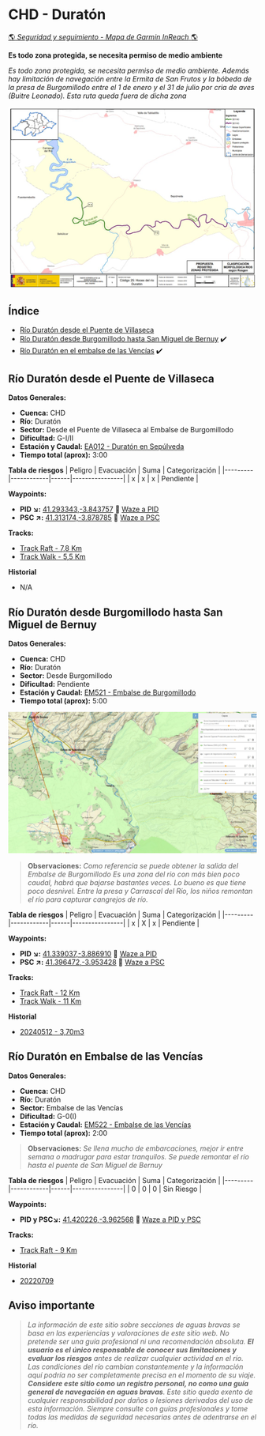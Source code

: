 # CHD - Duratón
[:earth_americas: *Seguridad y seguimiento - Mapa de Garmin InReach* :earth_americas:](https://share.garmin.com/gpalacios82)

**Es todo zona protegida, se necesita permiso de medio ambiente**

*Es todo zona protegida, se necesita permiso de medio ambiente. Además hay limitación de navegación entre la Ermita de San Frutos y la bóbeda de la presa de Burgomillodo entre el 1 de enero y el 31 de julio por cria de aves (Buitre Leonado). Esta ruta queda fuera de dicha zona*


![](../misc/images/CHD-DuratonProtegido.jpg)

## Índice
* [Río Duratón desde el Puente de Villaseca](./CHD-Duraton.md#río-duratón-desde-el-puente-de-villaseca)
* [Río Duratón desde Burgomillodo hasta San Miguel de Bernuy](./CHD-Duraton.md#río-duratón-desde-burgomillodo-hasta-san-miguel-de-bernuy) :heavy_check_mark:
* [Río Duratón en el embalse de las Vencías](./CHD-Duraton.md#río-duratón-en-embalse-de-las-vencías) :heavy_check_mark:

## Río Duratón desde el Puente de Villaseca

**Datos Generales:**
* **Cuenca:** CHD
* **Río:** Duratón
* **Sector:** Desde el Puente de Villaseca al Embalse de Burgomillodo
* **Dificultad:** G-I/II
* **Estación y Caudal:** [EA012 - Duratón en Sepúlveda](https://www.saihduero.es/risr/EA012)
* **Tiempo total (aprox):** 3:00

**Tabla de riesgos**
| Peligro | Evacuación | Suma | Categorización |
|---------|------------|------|----------------|
|    x    |     x      |   x  |   Pendiente    |

**Waypoints:**
* **PID :arrow_lower_right::** [41.293343,-3.843757](https://maps.app.goo.gl/hN2zrVQtpRoeggfC6) :car: [Waze a PID](https://waze.com/?ll=41.293343,-3.843757&navigate=yes)
* **PSC :arrow_upper_right::** [41.313174,-3.878785](https://maps.app.goo.gl/4XggUTaRQmpGB2Py7) :car: [Waze a PSC](https://waze.com/?ll=41.313174,-3.878785&navigate=yes)

**Tracks:**
* [Track Raft - 7,8 Km](https://connect.garmin.com/modern/course/130324061)
* [Track Walk - 5,5 Km](https://connect.garmin.com/modern/course/262529052)

**Historial**
* N/A

## Río Duratón desde Burgomillodo hasta San Miguel de Bernuy

**Datos Generales:**
* **Cuenca:** CHD
* **Río:** Duratón
* **Sector:** Desde Burgomillodo
* **Dificultad:** Pendiente
* **Estación y Caudal:** [EM521 - Embalse de Burgomillodo](https://www.saihduero.es/risr/EM521)
* **Tiempo total (aprox):** 5:00

![](../misc/images/chd-carrascal-rio.jpg)

>**Observaciones:**
*Como referencia se puede obtener la salida del Embalse de Burgomillodo
Es una zona del rio con más bien poco caudal, habrá que bajarse bastantes veces. Lo bueno es que tiene poco desnivel. Entre la presa y Carrascal del Río, los niños remontan el río para capturar cangrejos de río.*

**Tabla de riesgos**
| Peligro | Evacuación | Suma | Categorización |
|---------|------------|------|----------------|
|    x    |     X      |   x  |   Pendiente    |

**Waypoints:**
* **PID :arrow_lower_right::** [41.339037,-3.886910](https://maps.app.goo.gl/bkdvbSF11tiHVSyK9) :car: [Waze a PID](https://waze.com/?ll=41.339037,-3.886910&navigate=yes)
* **PSC :arrow_upper_right::** [41.396472,-3.953428](https://maps.app.goo.gl/u4QagSynDJoNFADr9) :car: [Waze a PSC](https://waze.com/?ll=41.396472,-3.953428&navigate=yes)

**Tracks:**
* [Track Raft - 12 Km](https://connect.garmin.com/modern/course/263056749)
* [Track Walk - 11 Km](https://connect.garmin.com/modern/course/263056101)

**Historial**
* [20240512 - 3,70m3](https://connect.garmin.com/modern/activity/15352976327/3)


## Río Duratón en Embalse de las Vencías

**Datos Generales:**
* **Cuenca:** CHD
* **Río:** Duratón
* **Sector:** Embalse de las Vencías
* **Dificultad:** G-0(I)
* **Estación y Caudal:** [EM522 - Embalse de las Vencías](https://www.saihduero.es/risr/EM522)
* **Tiempo total (aprox):** 2:00

>**Observaciones:**
*Se llena mucho de embarcaciones, mejor ir entre semana o madrugar para estar tranquilos. Se puede remontar el río hasta el puente de San Miguel de Bernuy*

**Tabla de riesgos**
| Peligro | Evacuación | Suma | Categorización |
|---------|------------|------|----------------|
|    0    |     0      |   0  |   Sin Riesgo    |

**Waypoints:**
* **PID y PSC:arrow_lower_right::** [41.420226,-3.962568](https://maps.app.goo.gl/eYwUtSYpNNAKTeps8) :car: [Waze a PID y PSC](https://waze.com/?ll=41.420226,-3.962568&navigate=yes)

**Tracks:**
* [Track Raft - 9 Km](https://connect.garmin.com/modern/course/263067847)

**Historial**
* [20220709](https://connect.garmin.com/modern/activity/9169257606)


## Aviso importante
>*La información de este sitio sobre secciones de aguas bravas se basa en las experiencias y valoraciones de este sitio web. No pretende ser una guía profesional ni una recomendación absoluta. **El usuario es el único responsable de conocer sus limitaciones y evaluar los riesgos** antes de realizar cualquier actividad en el río. Las condiciones del río cambian constantemente y la información aquí podría no ser completamente precisa en el momento de su viaje. **Considere este sitio como un registro personal, no como una guía general de navegación en aguas bravas**. Este sitio queda exento de cualquier responsabilidad por daños o lesiones derivados del uso de esta información. Siempre consulte con guías profesionales y tome todas las medidas de seguridad necesarias antes de adentrarse en el río.*